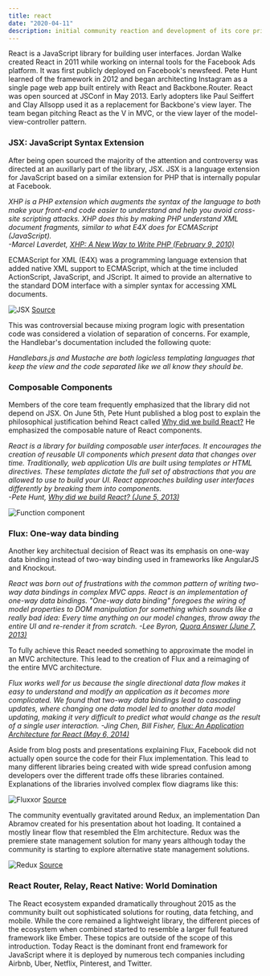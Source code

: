 ```yaml
---
title: react
date: "2020-04-11"
description: initial community reaction and development of its core principles
---
```


React is a JavaScript library for building user interfaces. Jordan Walke created React in 2011 while working on internal tools for the Facebook Ads platform. It was first publicly deployed on Facebook's newsfeed. Pete Hunt learned of the framework in 2012 and began architecting Instagram as a single page web app built entirely with React and Backbone.Router. React was open sourced at JSConf in May 2013. Early adopters like Paul Seiffert and Clay Allsopp used it as a replacement for Backbone's view layer. The team began pitching React as the V in MVC, or the view layer of the model-view-controller pattern.

### JSX: JavaScript Syntax Extension

After being open sourced the majority of the attention and controversy was directed at an auxillarly part of the library, JSX. JSX is a language extension for JavaScript based on a similar extension for PHP that is internally popular at Facebook.

*XHP is a PHP extension which augments the syntax of the language to both make your front-end code easier to understand and help you avoid cross-site scripting attacks. XHP does this by making PHP understand XML document fragments, similar to what E4X does for ECMAScript (JavaScript).  
-Marcel Laverdet, [XHP: A New Way to Write PHP (February 9, 2010)](https://www.facebook.com/notes/facebook-engineering/xhp-a-new-way-to-write-php/294003943919/)*

ECMAScript for XML (E4X) was a programming language extension that added native XML support to ECMAScript, which at the time included ActionScript, JavaScript, and JScript. It aimed to provide an alternative to the standard DOM interface with a simpler syntax for accessing XML documents.

![JSX](https://sedaily-topics.s3.amazonaws.com/topic_images/0_8967121357493488)
[Source](https://miro.medium.com/max/3908/1*_gXwacfA-wFIW-F65J7eAw.png)

This was controversial because mixing program logic with presentation code was considered a violation of separation of concerns. For example, the Handlebar's documentation included the following quote:

*Handlebars.js and Mustache are both logicless templating languages that keep the view and the code separated like we all know they should be.*

### Composable Components

Members of the core team frequently emphasized that the library did not depend on JSX. On June 5th, Pete Hunt published a blog post to explain the philosophical justification behind React called [Why did we build React?](https://reactjs.org/blog/2013/06/05/why-react.html) He emphasized the composable nature of React components.

*React is a library for building composable user interfaces. It encourages the creation of reusable UI components which present data that changes over time. Traditionally, web application UIs are built using templates or HTML directives. These templates dictate the full set of abstractions that you are allowed to use to build your UI. React approaches building user interfaces differently by breaking them into components.  
-Pete Hunt, [Why did we build React? (June 5, 2013)](https://reactjs.org/blog/2013/06/05/why-react.html)*

![Function component](https://sedaily-topics.s3.amazonaws.com/topic_images/0_3784954379404779)

### Flux: One-way data binding

Another key architectual decision of React was its emphasis on one-way data binding instead of two-way binding used in frameworks like AngularJS and Knockout.

*React was born out of frustrations with the common pattern of writing two-way data bindings in complex MVC apps. React is an implementation of one-way data bindings. "One-way data binding" foregoes the wiring of model properties to DOM manipulation for something which sounds like a really bad idea: Every time anything on our model changes, throw away the entire UI and re-render it from scratch.
-Lee Byron, [Quora Answer (June 7, 2013)](https://www.quora.com/How-is-Facebooks-React-JavaScript-library-How-does-it-compare-with-other-popular-JavaScript-libraries/answer/Lee-Byron)*

To fully achieve this React needed something to approximate the model in an MVC architecture. This lead to the creation of Flux and a reimaging of the entire MVC architecture.

*Flux works well for us because the single directional data flow makes it easy to understand and modify an application as it becomes more complicated. We found that two-way data bindings lead to cascading updates, where changing one data model led to another data model updating, making it very difficult to predict what would change as the result of a single user interaction.
-Jing Chen, Bill Fisher, [Flux: An Application Architecture for React (May 6, 2014)](https://reactjs.org/blog/2014/05/06/flux.html)*

Aside from blog posts and presentations explaining Flux, Facebook did not actually open source the code for their Flux implementation. This lead to many different libraries being created with wide spread confusion among developers over the different trade offs these libraries contained. Explanations of the libraries involved complex flow diagrams like this:

![Fluxxor](https://sedaily-topics.s3.amazonaws.com/topic_images/0_841985202629173)
[Source](http://fluxxor.com/what-is-flux.html)

The community eventually gravitated around Redux, an implementation Dan Abramov created for his presentation about hot loading. It contained a mostly linear flow that resembled the Elm architecture. Redux was the premiere state management solution for many years although today the community is starting to explore alternative state management solutions.

![Redux](https://sedaily-topics.s3.amazonaws.com/topic_images/0_8331088438870871)
[Source](https://www.esri.com/arcgis-blog/products/3d-gis/3d-gis/react-redux-building-modern-web-apps-with-the-arcgis-js-api/)

### React Router, Relay, React Native: World Domination

The React ecosystem expanded dramatically throughout 2015 as the community built out sophisticated solutions for routing, data fetching, and mobile. While the core remained a lightweight library, the different pieces of the ecosystem when combined started to resemble a larger full featured framework like Ember. These topics are outside of the scope of this introduction. Today React is the dominant front end framework for JavaScript where it is deployed by numerous tech companies including Airbnb, Uber, Netflix, Pinterest, and Twitter.
